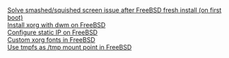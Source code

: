 [Solve smashed/squished screen issue after FreeBSD fresh install (on first boot)](https://github.com/Frodo-Web/frodo-tips/blob/main/FreeBSD-tips-by-Frodo/FreeBSD-smashed-screen.md) <br>
[Install xorg with dwm on FreeBSD](https://github.com/Frodo-Web/frodo-tips/blob/main/FreeBSD-tips-by-Frodo/freebsd-xorg-dwm.md) <br>
[Configure static IP on FreeBSD](https://github.com/Frodo-Web/frodo-tips/blob/main/FreeBSD-tips-by-Frodo/freebsd-static-ip.md) <br>
[Custom xorg fonts in FreeBSD](https://github.com/Frodo-Web/frodo-tips/blob/main/FreeBSD-tips-by-Frodo/custom-fonts.md) <br>
[Use tmpfs as /tmp mount point in FreeBSD](https://github.com/Frodo-Web/frodo-tips/blob/main/FreeBSD-tips-by-Frodo/tmpfs.md)
